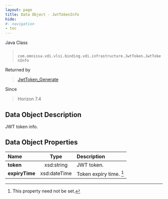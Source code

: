 ```yaml
---
layout: page
title: Data Object - JwtTokenInfo
hide:
#- navigation
- toc
---
```






Java Class
> ` com.omnissa.vdi.vlsi.binding.vdi.infrastructure.JwtToken.JwtTokenInfo`

Returned by
> [JwtToken_Generate](vdi.infrastructure.JwtToken.md#generate)

Since
> Horizon 7.4


## Data Object Description

JWT token info.

## Data Object Properties

 Name | Type | Description
:---|:---:|:---
**token**|  xsd:string|  JWT token.
**expiryTime**|  xsd:dateTime|  Token expiry time. [^1]


 


[^1]: This property need not be set.